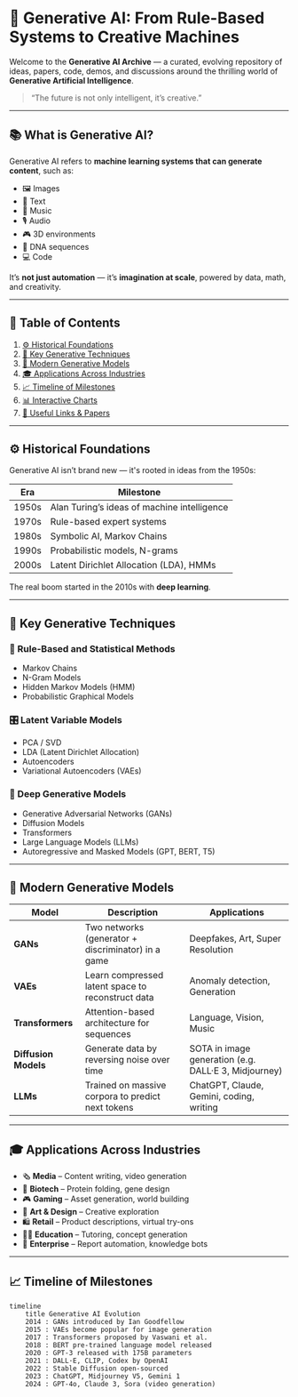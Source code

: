 # 🎨 Generative AI: From Rule-Based Systems to Creative Machines

Welcome to the **Generative AI Archive** — a curated, evolving repository of ideas, papers, code, demos, and discussions around the thrilling world of **Generative Artificial Intelligence**.

> “The future is not only intelligent, it’s creative.”

---

## 📚 What is Generative AI?

Generative AI refers to **machine learning systems that can generate content**, such as:
- 🖼️ Images
- 📝 Text
- 🎵 Music
- 🎙️ Audio
- 🎮 3D environments
- 🧬 DNA sequences
- 💻 Code

It’s **not just automation** — it’s **imagination at scale**, powered by data, math, and creativity.

---

## 🧭 Table of Contents

1. [⚙️ Historical Foundations](#️️⚙️-historical-foundations)
2. [🧠 Key Generative Techniques](#🧠-key-generative-techniques)
3. [🚀 Modern Generative Models](#🚀-modern-generative-models)
4. [🎓 Applications Across Industries](#🎓-applications-across-industries)
5. [📈 Timeline of Milestones](#📈-timeline-of-milestones)
6. [📊 Interactive Charts](#📊-interactive-charts)
7. [📎 Useful Links & Papers](#📎-useful-links--papers)

---

## ⚙️ Historical Foundations

Generative AI isn’t brand new — it's rooted in ideas from the 1950s:

| Era | Milestone |
|-----|-----------|
| 1950s | Alan Turing’s ideas of machine intelligence |
| 1970s | Rule-based expert systems |
| 1980s | Symbolic AI, Markov Chains |
| 1990s | Probabilistic models, N-grams |
| 2000s | Latent Dirichlet Allocation (LDA), HMMs |

The real boom started in the 2010s with **deep learning**.

---

## 🧠 Key Generative Techniques

### 🧮 Rule-Based and Statistical Methods
- Markov Chains
- N-Gram Models
- Hidden Markov Models (HMM)
- Probabilistic Graphical Models

### 🎛️ Latent Variable Models
- PCA / SVD
- LDA (Latent Dirichlet Allocation)
- Autoencoders
- Variational Autoencoders (VAEs)

### 🤖 Deep Generative Models
- Generative Adversarial Networks (GANs)
- Diffusion Models
- Transformers
- Large Language Models (LLMs)
- Autoregressive and Masked Models (GPT, BERT, T5)

---

## 🚀 Modern Generative Models

| Model | Description | Applications |
|-------|-------------|--------------|
| **GANs** | Two networks (generator + discriminator) in a game | Deepfakes, Art, Super Resolution |
| **VAEs** | Learn compressed latent space to reconstruct data | Anomaly detection, Generation |
| **Transformers** | Attention-based architecture for sequences | Language, Vision, Music |
| **Diffusion Models** | Generate data by reversing noise over time | SOTA in image generation (e.g. DALL·E 3, Midjourney) |
| **LLMs** | Trained on massive corpora to predict next tokens | ChatGPT, Claude, Gemini, coding, writing |

---

## 🎓 Applications Across Industries

- 🗞️ **Media** – Content writing, video generation
- 🧬 **Biotech** – Protein folding, gene design
- 🎮 **Gaming** – Asset generation, world building
- 🎨 **Art & Design** – Creative exploration
- 🛍️ **Retail** – Product descriptions, virtual try-ons
- 🧑‍🏫 **Education** – Tutoring, concept generation
- 💼 **Enterprise** – Report automation, knowledge bots

---

## 📈 Timeline of Milestones

```mermaid
timeline
    title Generative AI Evolution
    2014 : GANs introduced by Ian Goodfellow
    2015 : VAEs become popular for image generation
    2017 : Transformers proposed by Vaswani et al.
    2018 : BERT pre-trained language model released
    2020 : GPT-3 released with 175B parameters
    2021 : DALL·E, CLIP, Codex by OpenAI
    2022 : Stable Diffusion open-sourced
    2023 : ChatGPT, Midjourney V5, Gemini 1
    2024 : GPT-4o, Claude 3, Sora (video generation)
